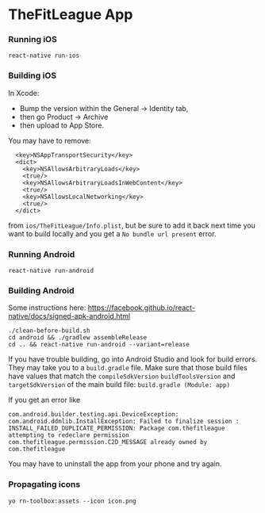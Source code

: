 # TheFitLeague App


### Running iOS

    react-native run-ios

### Building iOS

In Xcode: 

 - Bump the version within the General -> Identity tab, 
 - then go Product -> Archive
 - then upload to App Store.

You may have to remove:

      <key>NSAppTransportSecurity</key>
      <dict>
        <key>NSAllowsArbitraryLoads</key>
        <true/>
        <key>NSAllowsArbitraryLoadsInWebContent</key>
        <true/>
        <key>NSAllowsLocalNetworking</key>
        <true/>
      </dict>

from `ios/TheFitLeague/Info.plist`, but be sure to add it back next time you want to build locally and you get a `No bundle url present` error.

### Running Android

    react-native run-android

### Building Android

Some instructions here: https://facebook.github.io/react-native/docs/signed-apk-android.html

    ./clean-before-build.sh
    cd android && ./gradlew assembleRelease
    cd .. && react-native run-android --variant=release

If you have trouble building, go into Android Studio and look for build errors. They may take you to a `build.gradle` file. Make sure that those build files have values that match the `compileSdkVersion` `buildToolsVersion` and `targetSdkVersion` of the main build file: `build.gradle (Module: app)`

If you get an error like

    com.android.builder.testing.api.DeviceException: com.android.ddmlib.InstallException: Failed to finalize session : INSTALL_FAILED_DUPLICATE_PERMISSION: Package com.thefitleague attempting to redeclare permission com.thefitleague.permission.C2D_MESSAGE already owned by com.thefitleague

You may have to uninstall the app from your phone and try again.

### Propagating icons

    yo rn-toolbox:assets --icon icon.png

